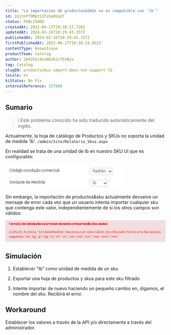 ```yaml
---
title: "La importación de productos&SKUs no es compatible con 'lb'"
id: 1OjtnFf9MpY1IFzQa8Ua2t
status: PUBLISHED
createdAt: 2022-06-17T19:38:17.726Z
updatedAt: 2024-02-16T20:29:45.337Z
publishedAt: 2024-02-16T20:29:45.337Z
firstPublishedAt: 2022-06-17T19:38:18.052Z
contentType: knownIssue
productTeam: Catalog
author: 2mXZkbi0oi061KicTExNjo
tag: Catalog
slugEN: productsskus-import-does-not-support-lb
locale: es
kiStatus: No Fix
internalReference: 337860
---
```


## Sumario

>ℹ️ Este problema conocido ha sido traducido automáticamente del inglés.


Actualmente, la hoja de catálogo de Productos y SKUs no soporta la unidad de medida 'lb'. `/admin/Site/Relatorio_Skus.aspx`

En realidad se trata de una unidad de lb en nuestro SKU UI que es configurable:

 ![](https://raw.githubusercontent.com/vtexdocs/known-issues/refs/heads/main/docs/es/known-issues/Catalog/la-importacion-de-productosskus-no-es-compatible-con-lb_1.png)

Sin embargo, la importación de productos&sku actualmente devuelve un mensaje de error cada vez que un usuario intenta importar cualquier sku que contenga este valor, independientemente de si los otros campos son válidos:

 ![](https://raw.githubusercontent.com/vtexdocs/known-issues/refs/heads/main/docs/es/known-issues/Catalog/la-importacion-de-productosskus-no-es-compatible-con-lb_2.png)







## Simulación


1) Establecer "lb" como unidad de medida de un sku

2) Exportar una hoja de productos y skus para este sku filtrado

3) Intente importar de nuevo haciendo un pequeño cambio en, digamos, el nombre del sku. Recibirá el error.







## Workaround


Establecer los valores a través de la API y/o directamente a través del administrador.


